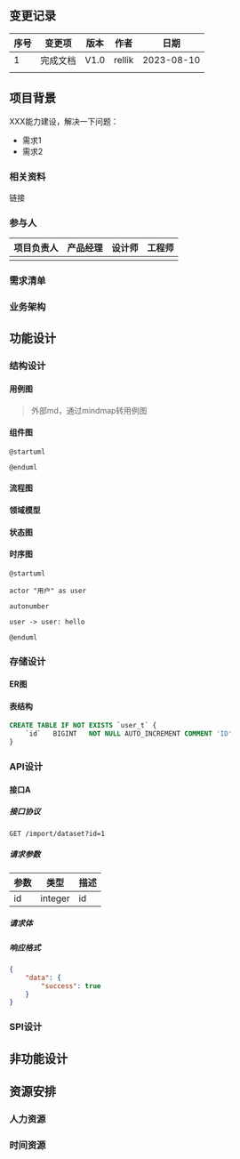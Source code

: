 ## 变更记录

| 序号 | 变更项   | 版本 | 作者   | 日期       |
| ---- | -------- | ---- | ------ | ---------- |
| 1    | 完成文档 | V1.0 | rellik | 2023-08-10 |
|      |          |      |        |            |

## 项目背景

XXX能力建设，解决一下问题：
- 需求1
- 需求2

### 相关资料

链接

### 参与人

| 项目负责人 | 产品经理 | 设计师 | 工程师 |
| ---------- | -------- | ------ | ------ |
|            |          |        |        |

### 需求清单


### 业务架构


## 功能设计

### 结构设计

#### 用例图
> 外部md，通过mindmap转用例图

#### 组件图
```plantuml
@startuml

@enduml
```

#### 流程图


#### 领域模型


#### 状态图


#### 时序图

```plantuml
@startuml

actor "用户" as user

autonumber

user -> user: hello

@enduml
```

### 存储设计

#### ER图


#### 表结构

```sql
CREATE TABLE IF NOT EXISTS `user_t` {
    `id`   BIGINT   NOT NULL AUTO_INCREMENT COMMENT 'ID'
}
```

### API设计

#### 接口A

##### 接口协议
`GET /import/dataset?id=1`

##### 请求参数

| 参数 | 类型    | 描述 |
| ---- | ------- | ---- |
| id   | integer | id     |

##### 请求体

##### 响应格式

```json
{
    "data": {
        "success": true
    }
}
```

### SPI设计


## 非功能设计


## 资源安排

### 人力资源

### 时间资源

